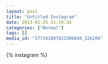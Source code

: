 ```yaml
---
layout: post
title: "Untitled Instagram"
date: 2013-01-25 21:19:34
categories: ["Normal"]
tags: []
media_id: "377101087822506040_326209"
---
```


{% instagram %}
